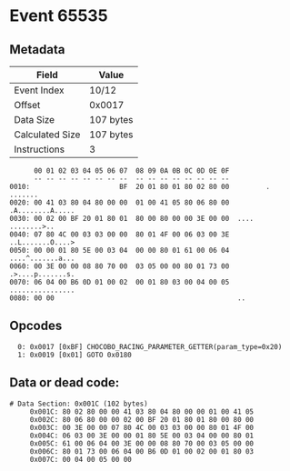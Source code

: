 # Event 65535

## Metadata

| Field           | Value     |
|-----------------|-----------|
| Event Index     | 10/12     |
| Offset          | 0x0017    |
| Data Size       | 107 bytes |
| Calculated Size | 107 bytes |
| Instructions    | 3         |

```
      00 01 02 03 04 05 06 07  08 09 0A 0B 0C 0D 0E 0F
      -- -- -- -- -- -- -- --  -- -- -- -- -- -- -- --
0010:                      BF  20 01 80 01 80 02 80 00         . .......
0020: 00 41 03 80 04 80 00 00  01 00 41 05 80 06 80 00  .A........A.....
0030: 00 02 00 BF 20 01 80 01  80 00 80 00 00 3E 00 00  .... ........>..
0040: 07 80 4C 00 03 03 00 00  80 01 4F 00 06 03 00 3E  ..L.......O....>
0050: 00 00 01 80 5E 00 03 04  00 00 80 01 61 00 06 04  ....^.......a...
0060: 00 3E 00 00 08 80 70 00  03 05 00 00 80 01 73 00  .>....p.......s.
0070: 06 04 00 B6 0D 01 00 02  00 01 80 03 00 04 00 05  ................
0080: 00 00                                             ..              
```

## Opcodes

```
  0: 0x0017 [0xBF] CHOCOBO_RACING_PARAMETER_GETTER(param_type=0x20)
  1: 0x0019 [0x01] GOTO 0x0180
```

## Data or dead code:

```
# Data Section: 0x001C (102 bytes)
     0x001C: 80 02 80 00 00 41 03 80 04 80 00 00 01 00 41 05
     0x002C: 80 06 80 00 00 02 00 BF 20 01 80 01 80 00 80 00
     0x003C: 00 3E 00 00 07 80 4C 00 03 03 00 00 80 01 4F 00
     0x004C: 06 03 00 3E 00 00 01 80 5E 00 03 04 00 00 80 01
     0x005C: 61 00 06 04 00 3E 00 00 08 80 70 00 03 05 00 00
     0x006C: 80 01 73 00 06 04 00 B6 0D 01 00 02 00 01 80 03
     0x007C: 00 04 00 05 00 00
```